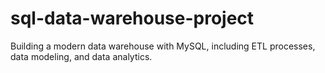 # sql-data-warehouse-project
Building a modern data warehouse with MySQL, including ETL processes, data modeling, and data analytics.

